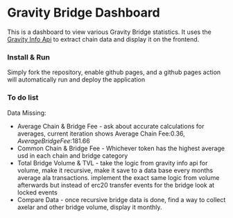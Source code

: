 # Gravity Bridge Dashboard
This is a dashboard to view various Gravity Bridge statistics. It uses the [Gravity Info Api](https://github.com/Gravity-Bridge/gravity-info-api) to extract chain data and display it on the frontend.

### Install & Run
Simply fork the repository, enable github pages, and a github pages action will automatically run and deploy the application

### To do list
Data Missing:
* Average Chain & Bridge Fee - ask about accurate calculations for averages, current iteration shows Average Chain Fee:$0.36, Average Bridge Fee:$181.66
* Common Chain & Bridge Fee - Whichever token has the highest average usd in each chain and bridge category
* Total Bridge Volume & TVL - take the logic from gravity info api for volume, make it recursive, make it save to a data base every months average ala transactions. implement the exact same logic from volume afterwards but instead of erc20 transfer events for the bridge look at locked events
* Compare Data - once recursive bridge data is done, find a way to collect axelar and other bridge volume, display it monthly. 